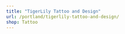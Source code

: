 ```yaml
---
title: "TigerLily Tattoo and Design"
url: /portland/tigerlily-tattoo-and-design/
shop: Tattoo
---
```

